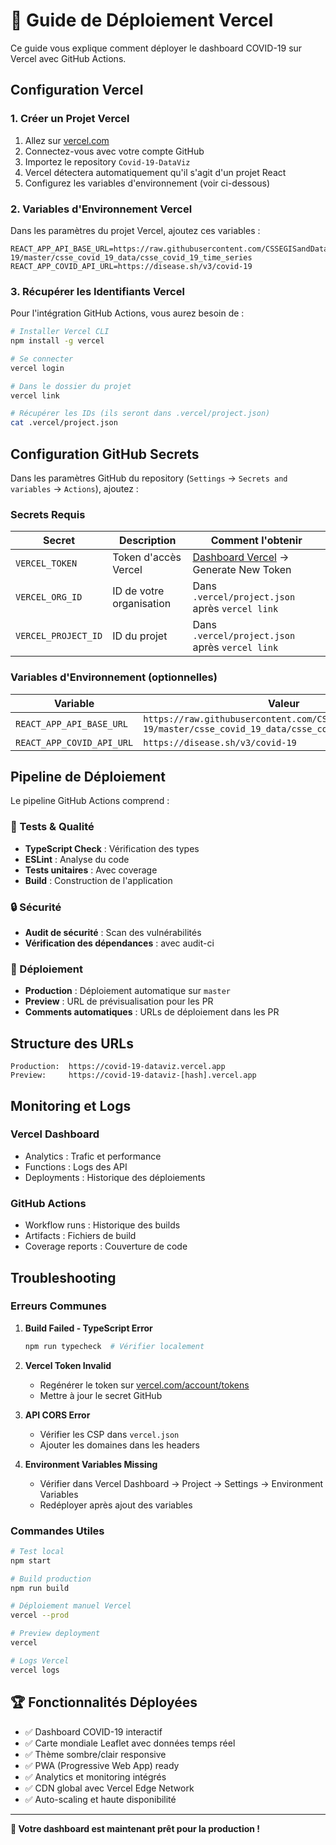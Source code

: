 # 🚀 Guide de Déploiement Vercel

Ce guide vous explique comment déployer le dashboard COVID-19 sur Vercel avec GitHub Actions.

## Configuration Vercel

### 1. Créer un Projet Vercel

1. Allez sur [vercel.com](https://vercel.com)
2. Connectez-vous avec votre compte GitHub
3. Importez le repository `Covid-19-DataViz`
4. Vercel détectera automatiquement qu'il s'agit d'un projet React
5. Configurez les variables d'environnement (voir ci-dessous)

### 2. Variables d'Environnement Vercel

Dans les paramètres du projet Vercel, ajoutez ces variables :

```env
REACT_APP_API_BASE_URL=https://raw.githubusercontent.com/CSSEGISandData/COVID-19/master/csse_covid_19_data/csse_covid_19_time_series
REACT_APP_COVID_API_URL=https://disease.sh/v3/covid-19
```

### 3. Récupérer les Identifiants Vercel

Pour l'intégration GitHub Actions, vous aurez besoin de :

```bash
# Installer Vercel CLI
npm install -g vercel

# Se connecter
vercel login

# Dans le dossier du projet
vercel link

# Récupérer les IDs (ils seront dans .vercel/project.json)
cat .vercel/project.json
```

## Configuration GitHub Secrets

Dans les paramètres GitHub du repository (`Settings` → `Secrets and variables` → `Actions`), ajoutez :

### Secrets Requis

| Secret | Description | Comment l'obtenir |
|--------|-------------|-------------------|
| `VERCEL_TOKEN` | Token d'accès Vercel | [Dashboard Vercel](https://vercel.com/account/tokens) → Generate New Token |
| `VERCEL_ORG_ID` | ID de votre organisation | Dans `.vercel/project.json` après `vercel link` |
| `VERCEL_PROJECT_ID` | ID du projet | Dans `.vercel/project.json` après `vercel link` |

### Variables d'Environnement (optionnelles)

| Variable | Valeur |
|----------|--------|
| `REACT_APP_API_BASE_URL` | `https://raw.githubusercontent.com/CSSEGISandData/COVID-19/master/csse_covid_19_data/csse_covid_19_time_series` |
| `REACT_APP_COVID_API_URL` | `https://disease.sh/v3/covid-19` |

## Pipeline de Déploiement

Le pipeline GitHub Actions comprend :

### 🧪 Tests & Qualité
- **TypeScript Check** : Vérification des types
- **ESLint** : Analyse du code
- **Tests unitaires** : Avec coverage
- **Build** : Construction de l'application

### 🔒 Sécurité
- **Audit de sécurité** : Scan des vulnérabilités
- **Vérification des dépendances** : avec audit-ci

### 🚀 Déploiement
- **Production** : Déploiement automatique sur `master`
- **Preview** : URL de prévisualisation pour les PR
- **Comments automatiques** : URLs de déploiement dans les PR

## Structure des URLs

```
Production:  https://covid-19-dataviz.vercel.app
Preview:     https://covid-19-dataviz-[hash].vercel.app
```

## Monitoring et Logs

### Vercel Dashboard
- Analytics : Trafic et performance
- Functions : Logs des API
- Deployments : Historique des déploiements

### GitHub Actions
- Workflow runs : Historique des builds
- Artifacts : Fichiers de build
- Coverage reports : Couverture de code

## Troubleshooting

### Erreurs Communes

1. **Build Failed - TypeScript Error**
   ```bash
   npm run typecheck  # Vérifier localement
   ```

2. **Vercel Token Invalid**
   - Regénérer le token sur [vercel.com/account/tokens](https://vercel.com/account/tokens)
   - Mettre à jour le secret GitHub

3. **API CORS Error**
   - Vérifier les CSP dans `vercel.json`
   - Ajouter les domaines dans les headers

4. **Environment Variables Missing**
   - Vérifier dans Vercel Dashboard → Project → Settings → Environment Variables
   - Redéployer après ajout des variables

### Commandes Utiles

```bash
# Test local
npm start

# Build production
npm run build

# Déploiement manuel Vercel
vercel --prod

# Preview deployment
vercel

# Logs Vercel
vercel logs
```

## 🏆 Fonctionnalités Déployées

- ✅ Dashboard COVID-19 interactif
- ✅ Carte mondiale Leaflet avec données temps réel
- ✅ Thème sombre/clair responsive
- ✅ PWA (Progressive Web App) ready
- ✅ Analytics et monitoring intégrés
- ✅ CDN global avec Vercel Edge Network
- ✅ Auto-scaling et haute disponibilité

---

**🚀 Votre dashboard est maintenant prêt pour la production !**